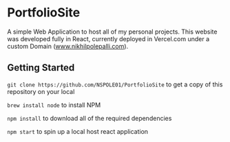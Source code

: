 # PortfolioSite
A simple Web Application to host all of my personal projects. This website was developed fully in React, currently deployed in Vercel.com under a custom Domain (www.nikhilpolepalli.com). 

## Getting Started
```git clone https://github.com/NSPOLE01/PortfolioSite``` to get a copy of this repository on your local

```brew install node``` to install NPM

```npm install``` to download all of the required dependencies

```npm start``` to spin up a local host react application
